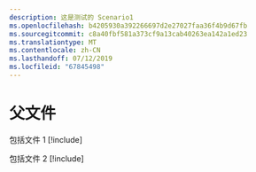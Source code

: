 ```yaml
---
description: 这是测试的 Scenario1
ms.openlocfilehash: b4205930a392266697d2e27027faa36f4b9d67fb
ms.sourcegitcommit: c8a40fbf581a373cf9a13cab40263ea142a1ed23
ms.translationtype: MT
ms.contentlocale: zh-CN
ms.lasthandoff: 07/12/2019
ms.locfileid: "67845498"
---
```

# <a name="parent-file"></a>父文件

包括文件 1 [!include[](./includes/Scenario1_includeFile1.md)]

包括文件 2 [!include[](./includes/Scenario1_includeFile2.md)]
